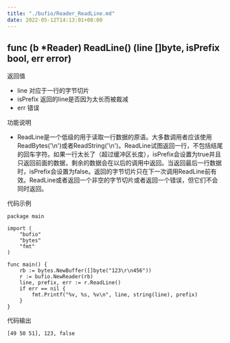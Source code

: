 ```yaml
---
title: "./bufio/Reader_ReadLine.md"
date: 2022-05-12T14:13:01+08:00
---
```

## func (b *Reader) ReadLine() (line []byte, isPrefix bool, err error)

返回值

- line 对应于一行的字节切片
- isPrefix 返回的line是否因为太长而被裁减
- err 错误

功能说明

- ReadLine是一个低级的用于读取一行数据的原语。大多数调用者应该使用ReadBytes('\n')或者ReadString('\n')。ReadLine试图返回一行，不包括结尾的回车字符。如果一行太长了（超过缓冲区长度），isPrefix会设置为true并且只返回前面的数据，剩余的数据会在以后的调用中返回。当返回最后一行数据时，isPrefix会设置为false。返回的字节切片只在下一次调用ReadLine前有效。ReadLine或者返回一个非空的字节切片或者返回一个错误，但它们不会同时返回。

代码示例

	package main
	
	import (
		"bufio"
		"bytes"
		"fmt"
	)
	
	func main() {
		rb := bytes.NewBuffer([]byte("123\r\n456"))
		r := bufio.NewReader(rb)
		line, prefix, err := r.ReadLine()
		if err == nil {
			fmt.Printf("%v, %s, %v\n", line, string(line), prefix)
		}
	}
	
代码输出
	
	[49 50 51], 123, false
